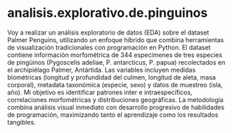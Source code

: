 # analisis.explorativo.de.pinguinos
Voy a realizar un análisis exploratorio de datos (EDA) sobre el dataset Palmer Penguins, utilizando un enfoque híbrido que combina herramientas de visualización tradicionales con programación en Python. El dataset contiene información morfométrica de 344 especímenes de tres especies de pingüinos (Pygoscelis adeliae, P. antarcticus, P. papua) recolectados en el archipiélago Palmer, Antártida.
Las variables incluyen medidas biométricas (longitud y profundidad del culmen, longitud de aleta, masa corporal), metadata taxonómica (especie, sexo) y datos de muestreo (isla, año). Mi objetivo es identificar patrones inter e intraespecíficos, correlaciones morfométricas y distribuciones geográficas.
La metodología combina análisis visual inmediato con desarrollo progresivo de habilidades de programación, maximizando tanto el aprendizaje como los resultados tangibles.
